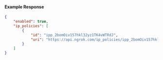 <!-- Code generated for API Clients. DO NOT EDIT. -->

#### Example Response

```json
{
	"enabled": true,
	"ip_policies": [
		{
			"id": "ipp_2bomOiv157hkl32yz1TK4vWTRdJ",
			"uri": "https://api.ngrok.com/ip_policies/ipp_2bomOiv157hkl32yz1TK4vWTRdJ"
		}
	]
}
```
